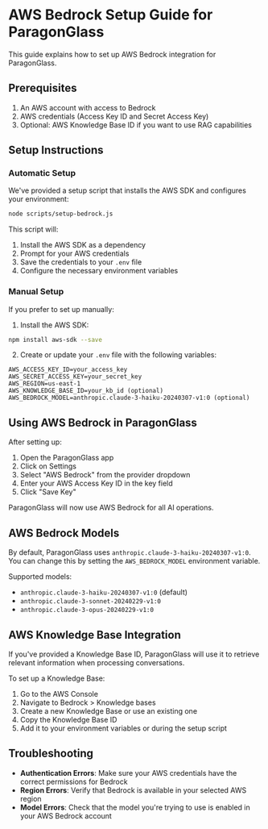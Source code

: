 # AWS Bedrock Setup Guide for ParagonGlass

This guide explains how to set up AWS Bedrock integration for ParagonGlass.

## Prerequisites

1. An AWS account with access to Bedrock
2. AWS credentials (Access Key ID and Secret Access Key)
3. Optional: AWS Knowledge Base ID if you want to use RAG capabilities

## Setup Instructions

### Automatic Setup

We've provided a setup script that installs the AWS SDK and configures your environment:

```bash
node scripts/setup-bedrock.js
```

This script will:
1. Install the AWS SDK as a dependency
2. Prompt for your AWS credentials
3. Save the credentials to your `.env` file
4. Configure the necessary environment variables

### Manual Setup

If you prefer to set up manually:

1. Install the AWS SDK:

```bash
npm install aws-sdk --save
```

2. Create or update your `.env` file with the following variables:

```
AWS_ACCESS_KEY_ID=your_access_key
AWS_SECRET_ACCESS_KEY=your_secret_key
AWS_REGION=us-east-1
AWS_KNOWLEDGE_BASE_ID=your_kb_id (optional)
AWS_BEDROCK_MODEL=anthropic.claude-3-haiku-20240307-v1:0 (optional)
```

## Using AWS Bedrock in ParagonGlass

After setting up:

1. Open the ParagonGlass app
2. Click on Settings
3. Select "AWS Bedrock" from the provider dropdown
4. Enter your AWS Access Key ID in the key field
5. Click "Save Key"

ParagonGlass will now use AWS Bedrock for all AI operations.

## AWS Bedrock Models

By default, ParagonGlass uses `anthropic.claude-3-haiku-20240307-v1:0`. You can change this by setting the `AWS_BEDROCK_MODEL` environment variable.

Supported models:
- `anthropic.claude-3-haiku-20240307-v1:0` (default)
- `anthropic.claude-3-sonnet-20240229-v1:0`
- `anthropic.claude-3-opus-20240229-v1:0`

## AWS Knowledge Base Integration

If you've provided a Knowledge Base ID, ParagonGlass will use it to retrieve relevant information when processing conversations.

To set up a Knowledge Base:
1. Go to the AWS Console
2. Navigate to Bedrock > Knowledge bases
3. Create a new Knowledge Base or use an existing one
4. Copy the Knowledge Base ID
5. Add it to your environment variables or during the setup script

## Troubleshooting

- **Authentication Errors**: Make sure your AWS credentials have the correct permissions for Bedrock
- **Region Errors**: Verify that Bedrock is available in your selected AWS region
- **Model Errors**: Check that the model you're trying to use is enabled in your AWS Bedrock account
